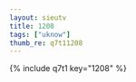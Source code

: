 ```yaml
--- 
layout: sieutv
title: 1208
tags: ["uknow"]
thumb_re: q7t11208
---
```

{% include q7t1 key="1208" %} 
